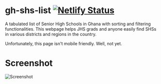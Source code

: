 # gh-shs-list [![Netlify Status](https://api.netlify.com/api/v1/badges/4c1d1e08-8903-4f80-825d-f222605ab4d1/deploy-status)](https://app.netlify.com/sites/gh-shs-list/deploys)
A tabulated list of Senior High Schools in Ghana with sorting and filtering functionalities. 
This webpage helps JHS grads and anyone easily find SHSs in various districts and regions in the country.

Unfortunately, this page isn't mobile friendly. Well, not yet.

# Screenshot

![Screenshot](https://lh3.googleusercontent.com/dBONa5hFhJvqPqCjj9IN01lUFh8EulTynTyCbY-1WrWjG0M43TE_4A6Ywzgk0DlSbVZQ6liPsR4PXrOlCsJ5z6TpmdwkXSftsvBEAz0dqdcuclnZPfqBpHjjkdiBVyuxaeM-XpRPaYvczLKSERQETMmrH3V1qt2-HtEDDxZ4bf-yxgYW597iYV9BUvIrqDkOuqJv_Q8JcUQNWEUXvf1SL99mTz5Y9hQ5prOeF51Rdhn56oMTEMWxrgpWK_SZuT1kQT_lU7AGkOHXbQoGKRkU5smi13HEfXdNfqI7O4gTuR-Bwh-GtWwEYOCC8V3DqnmxuOVpe0_aukHF9FcPKCSjO3dqOKnE6SeMoz-0UtU7KKUteyhqNIs1A-cEvVlanM0UXTU8RX95ThsJr-y0LoqxiptpfRcx4UMoTKMO_4TciqZ2nkgmNbUPmbL9VayCU7duL4sclYFjxsYLg3eLUlydUJ_4sTGleNuREtKFlR5B9m4YwEHPc8VyOQQYidKCgl-eA_pLKgLHFuENS75fVOwwF6cAdC5SUTGpJSXFhUwm9FvaQHT0oAVplD7QLT8KW3NUM1okLM3s-sIFW6y4tFxe2nYGcopRG6XtOLfdCbUIUiJR0m5OR2-taHRbZKk0I0j1qMhfF8k_oYQvwano1h8mlRy6HQFk1dbrNnLEuuWsCqmXpb9Gfsnk6O-7_2Xs3OIOBOYFJVPWC6w2aZkCKCODgVjIIL-0Z8psL7jOAThCOp3DnIaZV7XnaQo=w977-h525-no?authuser=0)
